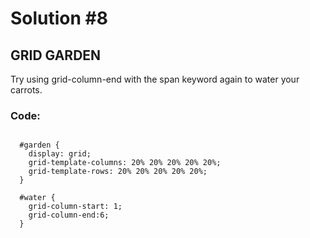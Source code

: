 
# Solution #8

## GRID GARDEN

Try using grid-column-end with the span keyword again to water your carrots.

### Code: 

```

  #garden {
    display: grid;
    grid-template-columns: 20% 20% 20% 20% 20%;
    grid-template-rows: 20% 20% 20% 20% 20%;
  }

  #water {
    grid-column-start: 1;
    grid-column-end:6;
  }

```